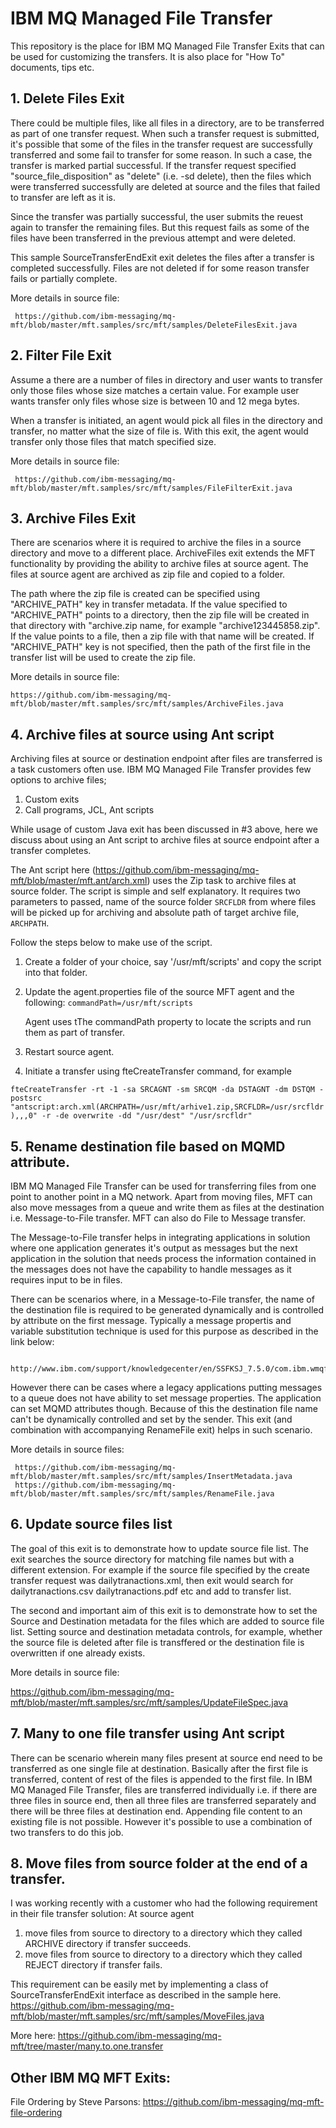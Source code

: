 # IBM MQ Managed File Transfer 

This repository is the place for IBM MQ Managed File Transfer Exits that can be used for customizing the transfers. It is also place for "How To" documents, tips etc.

## 1. Delete Files Exit
There could be multiple files, like all files in a directory, are to be transferred as part of one transfer request. When such a transfer request is submitted, it's possible that some of the files in the transfer request are successfully transferred and some fail to transfer
for some reason. In such a case, the transfer is marked partial successful. If the transfer request specified "source_file_disposition" as "delete" (i.e. -sd delete), then the files which were transferred successfully are deleted at source and the files that failed to 
transfer are left as it is.

Since the transfer was partially successful, the user submits the reuest again to transfer the remaining files. But this request fails as some of the files have been transferred in the previous attempt and were deleted. 
  
This sample SourceTransferEndExit exit deletes the files after a transfer is completed successfully. Files are not deleted if for some reason transfer fails or partially complete. 

More details in source file: 

     https://github.com/ibm-messaging/mq-mft/blob/master/mft.samples/src/mft/samples/DeleteFilesExit.java

## 2. Filter File Exit
Assume a there are a number of files in directory and user wants to transfer only those files whose size matches a certain value. For example user wants transfer only files whose size is between 10 and 12 mega bytes.
  
When a transfer is initiated, an agent would pick all files in the directory and transfer, no matter what the size of file is. With this exit, the agent would transfer only those files that match specified size.

More details in source file: 

     https://github.com/ibm-messaging/mq-mft/blob/master/mft.samples/src/mft/samples/FileFilterExit.java

## 3. Archive Files Exit
There are scenarios where it is required to archive the files in a source directory and move to a different place. ArchiveFiles exit extends the MFT functionality by providing the ability to archive files at source agent. The files at source agent are archived as zip file and copied to a folder.

The path where the zip file is created can be specified using "ARCHIVE_PATH" key in transfer metadata. If the value specified to "ARCHIVE_PATH" points to a directory, then the zip file will be created in that directory with "archive<Current time in millisecond>.zip name, for example "archive123445858.zip". If the value points to a file, then a zip file with that name will be created. If "ARCHIVE_PATH" key is not specified, then the path of the first file in the transfer list will be used to create the zip file.

More details in source file: 

    https://github.com/ibm-messaging/mq-mft/blob/master/mft.samples/src/mft/samples/ArchiveFiles.java

## 4. Archive files at source using Ant script
Archiving files at source or destination endpoint after files are transferred is a task customers often use. IBM MQ Managed File Transfer provides few options to archive files;
 1) Custom exits 
 2) Call programs, JCL, Ant scripts

While usage of custom Java exit has been discussed in #3 above, here we discuss about using an Ant script to archive files at source endpoint after a transfer completes. 

The Ant script here (https://github.com/ibm-messaging/mq-mft/blob/master/mft.ant/arch.xml) uses the Zip task to archive files at source folder. The script is simple and self explanatory. It requires two parameters to passed, name of the source folder `SRCFLDR` from where files will be picked up for archiving and absolute path of target archive file, `ARCHPATH`.

Follow the steps below to make use of the script.
1) Create a folder of your choice, say '/usr/mft/scripts' and copy the script into that folder.

2) Update the agent.properties file of the source MFT agent and the following:
   `commandPath=/usr/mft/scripts`
   
   Agent uses tThe commandPath property to locate the scripts and run them as part of transfer.

3) Restart source agent.

4) Initiate a transfer using fteCreateTransfer command, for example

`fteCreateTransfer -rt -1 -sa SRCAGNT -sm SRCQM -da DSTAGNT -dm DSTQM -postsrc "antscript:arch.xml(ARCHPATH=/usr/mft/arhive1.zip,SRCFLDR=/usr/srcfldr),,,0" -r -de overwrite -dd "/usr/dest" "/usr/srcfldr"`


## 5. Rename destination file based on MQMD attribute.
IBM MQ Managed File Transfer can be used for transferring files from one point to another point in a MQ network. Apart from moving files, MFT can also move messages from a queue and write them as files at the destination i.e. Message-to-File transfer. MFT can also do File to Message transfer.

The Message-to-File transfer helps in integrating applications in solution where one application generates it's output as messages but the next application in the solution that needs process the information contained in the messages does not have the capability to handle messages as it requires input to be in files. 

There can be scenarios where, in a Message-to-File transfer, the name of the destination file is required to be generated dynamically and is controlled by attribute on the first message. Typically a message propertis and variable substitution technique is used for this purpose as described in the link below:

     http://www.ibm.com/support/knowledgecenter/en/SSFKSJ_7.5.0/com.ibm.wmqfte.doc/m2f_mon_variable.htm

However there can be cases where a legacy applications putting messages to a queue does not have ability to set message properties. The application can set MQMD attributes though. Because of this the destination file name can't be dynamically controlled and set by the sender. This exit (and combination with accompanying RenameFile exit) helps in such scenario.

More details in source files: 

     https://github.com/ibm-messaging/mq-mft/blob/master/mft.samples/src/mft/samples/InsertMetadata.java
     https://github.com/ibm-messaging/mq-mft/blob/master/mft.samples/src/mft/samples/RenameFile.java

## 6. Update source files list 
The goal of this exit is to demonstrate how to update source file list. The exit searches the source directory for matching file names but with a different extension. For example if the source file specified by the create transfer request was dailytranactions.xml, then exit would search for dailytranactions.csv  dailytranactions.pdf etc and add to transfer list.

The second and important aim of this exit is to demonstrate how to set the Source and Destination metadata for the files which are added to source file list. Setting source and destination metadata controls, for example, whether the source file is deleted after file is transffered or the destination file is overwritten if one already exists.

More details in source file:

https://github.com/ibm-messaging/mq-mft/blob/master/mft.samples/src/mft/samples/UpdateFileSpec.java

## 7. Many to one file transfer using Ant script
There can be scenario wherein many files present at source end need to be transferred as one single file at destination. Basically after the first file is transferred, content of rest of the files is appended to the first file. In IBM MQ Managed File Transfer, files are transferred individually i.e. if there are three files in source end, then all three files are transferred separately and there will be three files at destination end. Appending file content to an existing file is not possible. However it's possible to use a combination of two transfers to do this job.

## 8. Move files from source folder at the end of a transfer.
I was working recently with a customer who had the following requirement in their file transfer solution:
At source agent 
1) move files from source to directory to a directory which they called ARCHIVE directory if transfer succeeds.
2) move files from source to directory to a directory which they called REJECT directory if transfer fails.

This requirement can be easily met by implementing a class of SourceTransferEndExit interface as described in the sample here.
https://github.com/ibm-messaging/mq-mft/blob/master/mft.samples/src/mft/samples/MoveFiles.java


More here: https://github.com/ibm-messaging/mq-mft/tree/master/many.to.one.transfer

## Other IBM MQ MFT Exits:
File Ordering by Steve Parsons: https://github.com/ibm-messaging/mq-mft-file-ordering

